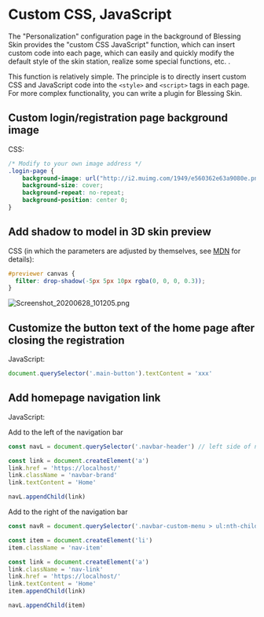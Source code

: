 # Custom CSS, JavaScript

The "Personalization" configuration page in the background of Blessing Skin provides the "custom CSS JavaScript" function, which can insert custom code into each page, which can easily and quickly modify the default style of the skin station, realize some special functions, etc. .

This function is relatively simple. The principle is to directly insert custom CSS and JavaScript code into the `<style>` and `<script>` tags in each page. For more complex functionality, you can write a plugin for Blessing Skin.

## Custom login/registration page background image

CSS:

````css
/* Modify to your own image address */
.login-page {
    background-image: url("http://i2.muimg.com/1949/e560362e63a9080e.png");
    background-size: cover;
    background-repeat: no-repeat;
    background-position: center 0;
}
````

## Add shadow to model in 3D skin preview

CSS (in which the parameters are adjusted by themselves, see [MDN](https://developer.mozilla.org/en-US/docs/Web/CSS/filter-function/drop-shadow) for details):

````css
#previewer canvas {
  filter: drop-shadow(-5px 5px 10px rgba(0, 0, 0, 0.3));
}
````

![Screenshot_20200628_101205.png](https://i.loli.net/2020/06/28/sZVIqLtxUA5SwYR.png)

## Customize the button text of the home page after closing the registration

JavaScript:

````js
document.querySelector('.main-button').textContent = 'xxx'
````

## Add homepage navigation link

JavaScript:

Add to the left of the navigation bar

````js
const navL = document.querySelector('.navbar-header') // left side of navigation bar

const link = document.createElement('a')
link.href = 'https://localhost/'
link.className = 'navbar-brand'
link.textContent = 'Home'

navL.appendChild(link)
````

Add to the right of the navigation bar

````js
const navR = document.querySelector('.navbar-custom-menu > ul:nth-child(1)') // right side of navigation bar

const item = document.createElement('li')
item.className = 'nav-item'

const link = document.createElement('a')
link.className = 'nav-link'
link.href = 'https://localhost/'
link.textContent = 'Home'
item.appendChild(link)

navL.appendChild(item)
````